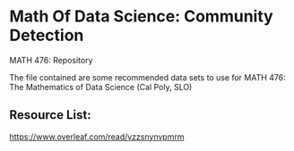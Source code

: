 # Math Of Data Science: Community Detection
MATH 476: Repository

The file contained are some recommended data sets to use for MATH 476: The Mathematics of Data Science (Cal Poly, SLO)


## Resource List:
https://www.overleaf.com/read/vzzsnynvpmrm
